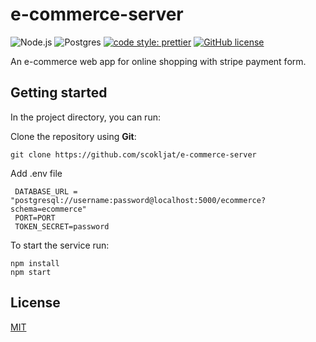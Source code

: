 # e-commerce-server

![Node.js](https://img.shields.io/badge/Node.js-339933?style=for-the-badge&logo=nodedotjs&logoColor=white)
![Postgres](https://img.shields.io/badge/postgres-%23316192.svg?style=for-the-badge&logo=postgresql&logoColor=white)
[![code style: prettier](https://img.shields.io/badge/code_style-prettier-ff69b4.svg?style=flat-square)](https://github.com/prettier/prettier)
[![GitHub license](https://img.shields.io/badge/license-MIT-blue.svg)](https://github.com/scokljat/e-commerce-server/blob/main/LICENSE)

An e-commerce web app for online shopping with stripe payment form.

## Getting started

In the project directory, you can run:

Clone the repository using **Git**:

```
git clone https://github.com/scokljat/e-commerce-server
```

Add .env file

```
 DATABASE_URL = "postgresql://username:password@localhost:5000/ecommerce?schema=ecommerce"
 PORT=PORT
 TOKEN_SECRET=password
```

To start the service run:

```
npm install
npm start
```

## License

[MIT](https://github.com/scokljat/e-commerce-server/blob/main/LICENSE)
